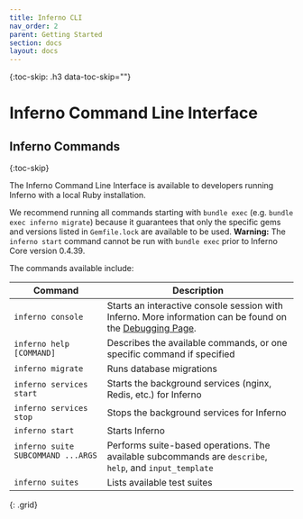```yaml
---
title: Inferno CLI
nav_order: 2
parent: Getting Started
section: docs
layout: docs
---
```

{:toc-skip: .h3 data-toc-skip=""}

# Inferno Command Line Interface

## Inferno Commands
{:toc-skip}

The Inferno Command Line Interface is available to developers running Inferno with a local Ruby installation.

We recommend running all commands starting with `bundle exec` (e.g. `bundle exec inferno migrate`) because
it guarantees that only the specific gems and versions listed in `Gemfile.lock` are available to be used.
**Warning:** The `inferno start` command cannot be run with `bundle exec` prior to Inferno Core version 0.4.39.

The commands available include:

| Command      | Description |
|--------------|-------------|
| `inferno console` | Starts an interactive console session with Inferno. More information can be found on the [Debugging Page](debugging.html#interactive-console). |
| `inferno help [COMMAND]` | Describes the available commands, or one specific command if specified |
| `inferno migrate` | Runs database migrations |
| `inferno services start` | Starts the background services (nginx, Redis, etc.) for Inferno |
| `inferno services stop` | Stops the background services for Inferno |
| `inferno start` | Starts Inferno |
| `inferno suite SUBCOMMAND ...ARGS` &emsp; &emsp; | Performs suite-based operations. The available subcommands are `describe`, `help`, and `input_template` |
| `inferno suites` | Lists available test suites |
{: .grid}
